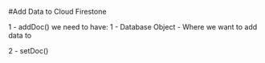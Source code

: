 #Add Data to Cloud Firestone

1 - addDoc()
    we need to have:
    1 - Database Object - Where we want to add data to



2 - setDoc()